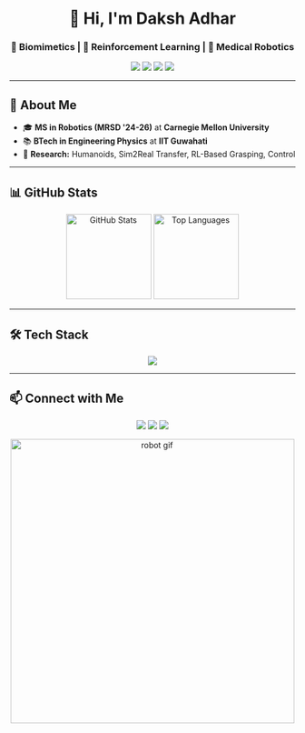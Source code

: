 <h1 align="center">👋 Hi, I'm Daksh Adhar</h1>
<h3 align="center">🤖 Biomimetics | 🎯 Reinforcement Learning | 🏥 Medical Robotics</h3>

<p align="center">
  <img src="https://img.shields.io/badge/Robotics-ROS-blue?style=flat&logo=ros&logoColor=white" />
  <img src="https://img.shields.io/badge/Control-MPC%20|%20Optimal Control-green?style=flat" />
  <img src="https://img.shields.io/badge/ML-RL%20|%20DeepLearning-orange?style=flat" />
  <img src="https://img.shields.io/badge/Code-Python%20|%20C++-informational?style=flat&logo=python" />
</p>

---

## 🚀 About Me  
- 🎓 **MS in Robotics (MRSD '24-26)** at **Carnegie Mellon University**  
- 📚 **BTech in Engineering Physics** at **IIT Guwahati**
- 🔬 **Research:** Humanoids, Sim2Real Transfer, RL-Based Grasping, Control  

---

## 📊 GitHub Stats  

<p align="center">
  <img src="https://github-readme-stats.vercel.app/api?username=a-daksh&show_icons=true&theme=radical" alt="GitHub Stats" height="150">
  <img src="https://github-readme-stats.vercel.app/api/top-langs/?username=a-daksh&layout=compact&theme=radical" alt="Top Languages" height="150">
</p>

---

## 🛠️ Tech Stack  

<p align="center">
  <img src="https://skillicons.dev/icons?i=python,cpp,matlab,ros,tensorflow,pytorch,docker,linux,ubuntu,git,github,raspberrypi,arduino" />
</p>

---


## 📫 Connect with Me  

<p align="center">
  <a href="https://www.linkedin.com/in/daksh-adhar/"><img src="https://img.shields.io/badge/LinkedIn-Daksh%20Adhar-blue?style=flat&logo=linkedin"></a>
  <a href="https://scholar.google.com/citations?hl=en&user=3LjYsLwAAAAJ"><img src="https://img.shields.io/badge/Google%20Scholar-Publications-green?style=flat&logo=googlescholar"></a>
  <a href="https://dakshadhar.com"><img src="https://img.shields.io/badge/Website-Coming%20Soon-orange?style=flat"></a>
</p>

<p align="center">
  <img src="[https://media.giphy.com/media/1ikx1IX8yS9Rj2knhV/giphy.gif](https://media3.giphy.com/media/v1.Y2lkPTc5MGI3NjExMjM2N2N5MzAzZXZlb2xvd2h6cXFud2k5NTR2aHZvZDR1bzF3YXE5YSZlcD12MV9pbnRlcm5hbF9naWZfYnlfaWQmY3Q9Zw/7x3PHPSMXSONHFuOK4/giphy.gif)" alt="robot gif" width="500"/>
</p>
